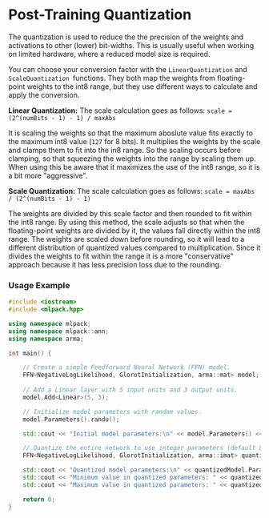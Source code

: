 # Post-Training Quantization

The quantization is used to reduce the  the precision of the weights and activations to other (lower) bit-widths. This is usually useful when working on limited hardware, where a reduced model size is required.

You can choose your conversion factor with the `LinearQuantization` and `ScaleQuantization `functions. They both map the weights from floating-point weights to the int8 range, but they use different ways to calculate and apply the conversion.

**Linear Quantization:**
The scale calculation goes as follows:
`scale = (2^(numBits - 1) - 1) / maxAbs`

It is scaling the weights so that the maximum aboslute value fits exactly to the maximum int8 value (`127` for 8 bits).
It multiplies the weights by the scale and clamps them to fit into the in8 range. So the scaling occurs before clamping, so that squeezing the weights into the range by scaling them up. 
When using this be aware that it maximizes the use of the int8 range, so it is a bit more "aggressive".

**Scale Quantization:**
The scale calculation goes as follows:
`scale = maxAbs / (2^(numBits - 1) - 1)`

The weights are divided by this scale factor and then rounded to fit within the int8 range. By using this method, the scale adjusts so  that when the floating-point weights are divided by it, the values fall directly within the int8 range.
The weights are scaled down before rounding, so it will lead to a different distribution of quantized values compared to multiplication. Since it divides the weights to fit within the range it is a more "conservative" approach because it has less precision loss due to the rounding.


### Usage Example

```cpp
#include <iostream>
#include <mlpack.hpp>

using namespace mlpack;
using namespace mlpack::ann;
using namespace arma;

int main() {

    // Create a simple Feedforward Neural Network (FFN) model.
    FFN<NegativeLogLikelihood, GlorotInitialization, arma::mat> model;
    
    // Add a Linear layer with 5 input units and 3 output units.
    model.Add<Linear>(5, 3); 

    // Initialize model parameters with random values.
    model.Parameters().randu();

    std::cout << "Initial model parameters:\n" << model.Parameters() << std::endl;

    // Quantize the entire network to use integer parameters (default Linear Quantization).
    FFN<NegativeLogLikelihood, GlorotInitialization, arma::imat> quantizedModel = model.Quantize<arma::imat>();

    std::cout << "Quantized model parameters:\n" << quantizedModel.Parameters() << std::endl;
    std::cout << "Minimum value in quantized parameters: " << quantizedModel.Parameters().min() << std::endl;
    std::cout << "Maximum value in quantized parameters: " << quantizedModel.Parameters().max() << std::endl;

    return 0;
}
```

